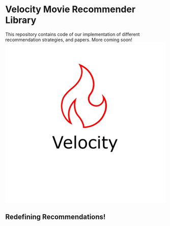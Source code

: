 # Velocity Movie Recommender Library

This repository contains code of our implementation of different recommendation strategies, and papers. 
More coming soon!
![VELOCITY LOGO](https://github.com/serzaxlucifer/Velocity/blob/main/Velocity%20Recommender.png?raw=true)

##             Redefining Recommendations!
